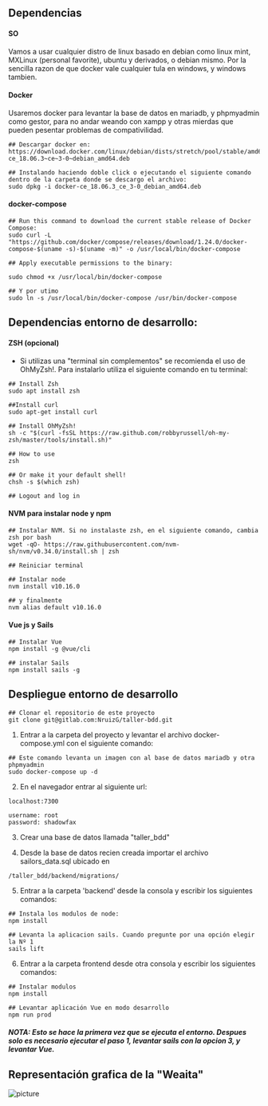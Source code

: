 ## Dependencias

#### SO

Vamos a usar cualquier distro de linux basado en debian como linux mint, MXLinux (personal favorite), ubuntu y derivados, o debian mismo. Por la sencilla razon de que docker
vale cualquier tula en windows, y windows tambien.

#### Docker
Usaremos docker para levantar la base de datos en mariadb, y phpmyadmin como gestor, para no andar weando con xampp y otras mierdas que pueden pesentar
problemas de compativilidad.

```
## Descargar docker en:
https://download.docker.com/linux/debian/dists/stretch/pool/stable/amd64/docker-ce_18.06.3~ce~3-0~debian_amd64.deb

## Instalando haciendo doble click o ejecutando el siguiente comando dentro de la carpeta donde se descargo el archivo:
sudo dpkg -i docker-ce_18.06.3_ce_3-0_debian_amd64.deb

```

#### docker-compose

```
## Run this command to download the current stable release of Docker Compose:
sudo curl -L "https://github.com/docker/compose/releases/download/1.24.0/docker-compose-$(uname -s)-$(uname -m)" -o /usr/local/bin/docker-compose

## Apply executable permissions to the binary:

sudo chmod +x /usr/local/bin/docker-compose

## Y por utimo
sudo ln -s /usr/local/bin/docker-compose /usr/bin/docker-compose

```

## Dependencias entorno de desarrollo:

#### ZSH (opcional)

* Si utilizas una "terminal sin complementos" se recomienda el uso de OhMyZsh!. Para instalarlo utiliza el siguiente comando en tu terminal:

```
## Install Zsh
sudo apt install zsh

##Install curl
sudo apt-get install curl

## Install OhMyZsh!
sh -c "$(curl -fsSL https://raw.github.com/robbyrussell/oh-my-zsh/master/tools/install.sh)"

## How to use
zsh

## Or make it your default shell!
chsh -s $(which zsh)

## Logout and log in
```


#### NVM para instalar node y npm

```
## Instalar NVM. Si no instalaste zsh, en el siguiente comando, cambia zsh por bash
wget -qO- https://raw.githubusercontent.com/nvm-sh/nvm/v0.34.0/install.sh | zsh

## Reiniciar terminal

## Instalar node
nvm install v10.16.0

## y finalmente
nvm alias default v10.16.0

```

#### Vue js y Sails

```
## Instalar Vue
npm install -g @vue/cli 

## instalar Sails
npm install sails -g
```

## Despliegue entorno de desarrollo

```
## Clonar el repositorio de este proyecto
git clone git@gitlab.com:NruizG/taller-bdd.git
```

1.  Entrar a la carpeta del proyecto y levantar el archivo docker-compose.yml con el siguiente comando:

```
## Este comando levanta un imagen con al base de datos mariadb y otra phpmyadmin
sudo docker-compose up -d
```

2.  En el navegador entrar al siguiente url: 
```
localhost:7300

username: root
password: shadowfax
```

3. Crear una base de datos llamada "taller_bdd"


4. Desde la base de datos recien creada importar el archivo sailors_data.sql ubicado en 


`/taller_bdd/backend/migrations/`


5. Entrar a la carpeta 'backend' desde la consola y escribir los siguientes comandos:


```
## Instala los modulos de node:
npm install

## Levanta la aplicacion sails. Cuando pregunte por una opción elegir la Nº 1
sails lift
```

6. Entrar a la carpeta frontend desde otra consola y escribir los siguientes comandos:

```
## Instalar modulos
npm install

## Levantar aplicación Vue en modo desarrollo
npm run prod
```

##### NOTA: Esto se hace la primera vez que se ejecuta el entorno. Despues solo es necesario ejecutar el paso 1, levantar sails con la opcion 3, y levantar Vue.

## Representación grafica de la "Weaita"

![picture](estructura_aplicación_taller_bdd__1_.png)